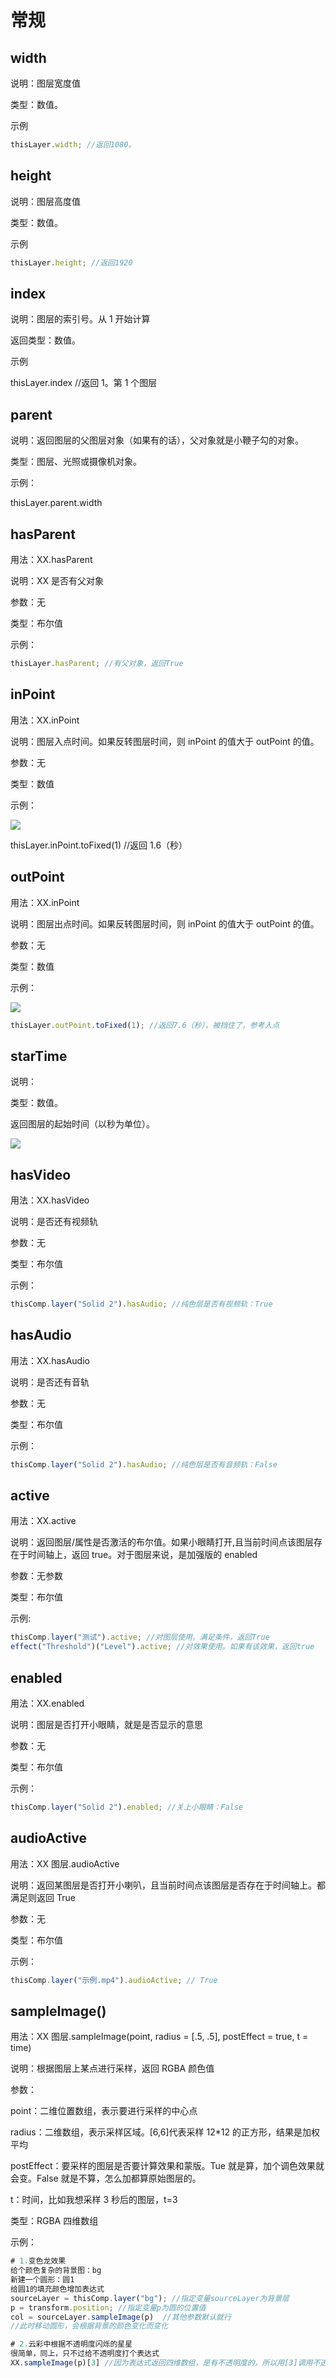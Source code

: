 # 常规

## width

说明：图层宽度值

类型：数值。

示例

```javascript
thisLayer.width; //返回1080。
```

## height

说明：图层高度值

类型：数值。

示例

```javascript
thisLayer.height; //返回1920
```

## index

说明：图层的索引号。从 1 开始计算

返回类型：数值。

示例

thisLayer.index //返回 1。第 1 个图层

## parent

说明：返回图层的父图层对象（如果有的话），父对象就是小鞭子勾的对象。

类型：图层、光照或摄像机对象。

示例：

thisLayer.parent.width

## hasParent

用法：XX.hasParent

说明：XX 是否有父对象

参数：无

类型：布尔值

示例：

```javascript
thisLayer.hasParent; //有父对象，返回True
```

## inPoint

用法：XX.inPoint

说明：图层入点时间。如果反转图层时间，则 inPoint 的值大于 outPoint 的值。

参数：无

类型：数值

示例：

![](https://mir.yuelili.com/wp-content/uploads/user/AE/expression/a-z/sourceTime1.png)

thisLayer.inPoint.toFixed(1) //返回 1.6（秒）

## outPoint

用法：XX.inPoint

说明：图层出点时间。如果反转图层时间，则 inPoint 的值大于 outPoint 的值。

参数：无

类型：数值

示例：

![](https://mir.yuelili.com/wp-content/uploads/user/AE/expression/a-z/sourceTime1.png)

```javascript
thisLayer.outPoint.toFixed(1); //返回7.6（秒），被挡住了，参考入点
```

## starTime

说明：

类型：数值。

返回图层的起始时间（以秒为单位）。

![](https://mir.yuelili.com/wp-content/uploads/user/AE/expression/a-z/sourceTime1.png)

## hasVideo

用法：XX.hasVideo

说明：是否还有视频轨

参数：无

类型：布尔值

示例：

```javascript
thisComp.layer("Solid 2").hasAudio; //纯色层是否有视频轨：True
```

## hasAudio

用法：XX.hasAudio

说明：是否还有音轨

参数：无

类型：布尔值

示例：

```javascript
thisComp.layer("Solid 2").hasAudio; //纯色层是否有音频轨：False
```

## active

用法：XX.active

说明：返回图层/属性是否激活的布尔值。如果小眼睛打开,且当前时间点该图层存在于时间轴上，返回 true。对于图层来说，是加强版的 enabled

参数：无参数

类型：布尔值

示例:

```javascript
thisComp.layer("测试").active; //对图层使用。满足条件，返回True
effect("Threshold")("Level").active; //对效果使用。如果有该效果，返回true
```

## enabled

用法：XX.enabled

说明：图层是否打开小眼睛，就是是否显示的意思

参数：无

类型：布尔值

示例：

```javascript
thisComp.layer("Solid 2").enabled; //关上小眼睛：False
```

## audioActive

用法：XX 图层.audioActive

说明：返回某图层是否打开小喇叭，且当前时间点该图层是否存在于时间轴上。都满足则返回 True

参数：无

类型：布尔值

示例：

```javascript
thisComp.layer("示例.mp4").audioActive; // True
```

## sampleImage()

用法：XX 图层.sampleImage(point, radius = [.5, .5], postEffect = true, t = time)

说明：根据图层上某点进行采样，返回 RGBA 颜色值

参数：

point：二维位置数组，表示要进行采样的中心点

radius：二维数组，表示采样区域。[6,6]代表采样 12\*12 的正方形，结果是加权平均

postEffect：要采样的图层是否要计算效果和蒙版。Tue 就是算，加个调色效果就会变。False 就是不算，怎么加都算原始图层的。

t：时间，比如我想采样 3 秒后的图层，t=3

类型：RGBA 四维数组

示例：

```javascript
# 1.变色龙效果
给个颜色复杂的背景图：bg
新建一个圆形：圆1
给圆1的填充颜色增加表达式
sourceLayer = thisComp.layer("bg"); //指定变量sourceLayer为背景层
p = transform.position; //指定变量p为圆的位置值
col = sourceLayer.sampleImage(p)  //其他参数默认就行
//此时移动圆形，会根据背景的颜色变化而变化

# 2.云彩中根据不透明度闪烁的星星
很简单，同上，只不过给不透明度打个表达式
XX.sampleImage(p)[3] //因为表达式返回四维数组，是有不透明度的，所以用[3]调用不透明度即可
```
